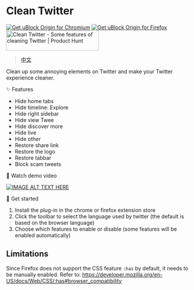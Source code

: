 # Clean Twitter

<!-- markdownlint-disable MD033 -->

<a href="https://chrome.google.com/webstore/detail/lbbfmkbgembfbohdadeggdcgdkmfdmpb"><img src="https://user-images.githubusercontent.com/585534/107280622-91a8ea80-6a26-11eb-8d07-77c548b28665.png" alt="Get uBlock Origin for Chromium"></a> <a href="https://addons.mozilla.org/zh-CN/firefox/addon/clean-twitter-2333/"><img src="https://user-images.githubusercontent.com/585534/107280546-7b9b2a00-6a26-11eb-8f9f-f95932f4bfec.png" alt="Get uBlock Origin for Firefox"></a> <a href="https://www.producthunt.com/posts/clean-twitter?utm_source=badge-featured&utm_medium=badge&utm_souce=badge-clean&#0045;twitter" target="_blank"><img src="https://api.producthunt.com/widgets/embed-image/v1/featured.svg?post_id=401819&theme=light" alt="Clean&#0032;Twitter - Some&#0032;features&#0032;of&#0032;cleaning&#0032;Twitter | Product Hunt" style="width: 250px; height: 54px;" width="250" height="54" /></a>

> [中文](https://github.com/rxliuli/clean-twitter/blob/master/README.zh-CN.md)

Clean up some annoying elements on Twitter and make your Twitter experience cleaner.

✨ Features

- Hide home tabs
- Hide timeline: Explore
- Hide right sidebar
- Hide view Twee
- Hide discover more
- Hide live
- Hide other
- Restore share link
- Restore the logo
- Restore tabbar
- Block scam tweets

🎉 Watch demo video

[![IMAGE ALT TEXT HERE](https://img.youtube.com/vi/dYWI7RQMH_A/0.jpg)](https://www.youtube.com/watch?v=dYWI7RQMH_A)

🚀 Get started

1. Install the plug-in in the chrome or firefox extension store
2. Click the toolbar to select the language used by twitter (the default is based on the browser language)
3. Choose which features to enable or disable (some features will be enabled automatically)

## Limitations

Since Firefox does not support the CSS feature `:has` by default, it needs to be manually enabled. Refer to: <https://developer.mozilla.org/en-US/docs/Web/CSS/:has#browser_compatibility>
